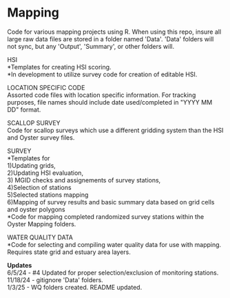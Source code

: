 # Mapping
Code for various mapping projects using R.
When using this repo, insure all large raw data files are stored in a folder named 'Data'. 'Data' folders will not sync, but any 'Output', 'Summary', or other folders will.

HSI <br>
*Templates for creating HSI scoring. <br>
*In development to utilize survey code for creation of editable HSI.

LOCATION SPECIFIC CODE <br>
Assorted code files with location specific information. For tracking purposes, file names should include date used/completed in "YYYY MM DD" format. 

SCALLOP SURVEY <br>
Code for scallop surveys which use a different gridding system than the HSI and Oyster survey files. 

SURVEY <br>
*Templates for <br> 
1)Updating grids, <br>
2)Updating HSI evaluation, <br>
3) MGID checks and assignements of survey stations, <br>
4)Selection of stations <br>
5)Selected stations mapping <br>
6)Mapping of survey results and basic summary data based on grid cells and oyster polygons<br>
*Code for mapping completed randomized survey stations within the Oyster Mapping folders.

WATER QUALITY DATA <br>
*Code for selecting and compiling water quality data for use with mapping. Requires state grid and estuary area layers. 

**Updates** <br>
 6/5/24 - #4 Updated for proper selection/exclusion of monitoring stations. <br>
 11/18/24 - gitignore 'Data' folders. <br>
 1/3/25 - WQ folders created. README updated.